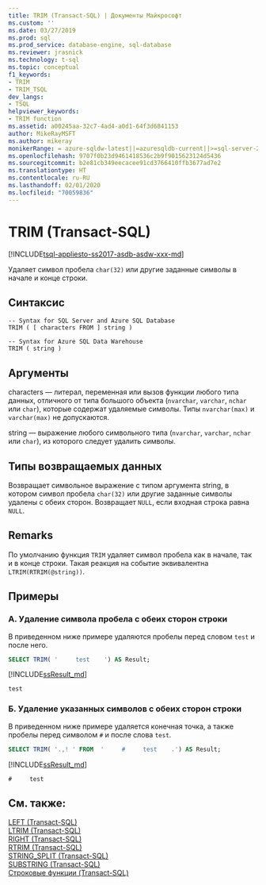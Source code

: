 ```yaml
---
title: TRIM (Transact-SQL) | Документы Майкрософт
ms.custom: ''
ms.date: 03/27/2019
ms.prod: sql
ms.prod_service: database-engine, sql-database
ms.reviewer: jrasnick
ms.technology: t-sql
ms.topic: conceptual
f1_keywords:
- TRIM
- TRIM_TSQL
dev_langs:
- TSQL
helpviewer_keywords:
- TRIM function
ms.assetid: a00245aa-32c7-4ad4-a0d1-64f3d6841153
author: MikeRayMSFT
ms.author: mikeray
monikerRange: = azure-sqldw-latest||=azuresqldb-current||>=sql-server-2017||=sqlallproducts-allversions||>=sql-server-linux-2017||=azuresqldb-mi-current
ms.openlocfilehash: 9707f0b23d9461418536c2b9f9015623124d5436
ms.sourcegitcommit: b2e81cb349eecacee91cd3766410ffb3677ad7e2
ms.translationtype: HT
ms.contentlocale: ru-RU
ms.lasthandoff: 02/01/2020
ms.locfileid: "70059836"
---
```

# <a name="trim-transact-sql"></a>TRIM (Transact-SQL)

[!INCLUDE[tsql-appliesto-ss2017-asdb-asdw-xxx-md](../../includes/tsql-appliesto-ss2017-asdb-asdw-xxx-md.md)]

Удаляет символ пробела `char(32)` или другие заданные символы в начале и конце строки.  

## <a name="syntax"></a>Синтаксис

```
-- Syntax for SQL Server and Azure SQL Database
TRIM ( [ characters FROM ] string )
```

```
-- Syntax for Azure SQL Data Warehouse
TRIM ( string )
```

## <a name="arguments"></a>Аргументы

characters — литерал, переменная или вызов функции любого типа данных, отличного от типа большого объекта (`nvarchar`, `varchar`, `nchar` или `char`), которые содержат удаляемые символы. Типы `nvarchar(max)` и `varchar(max)` не допускаются.

string — выражение любого символьного типа (`nvarchar`, `varchar`, `nchar` или `char`), из которого следует удалить символы.

## <a name="return-types"></a>Типы возвращаемых данных

Возвращает символьное выражение с типом аргумента string, в котором символ пробела `char(32)` или другие заданные символы удалены с обеих сторон. Возвращает `NULL`, если входная строка равна `NULL`.

## <a name="remarks"></a>Remarks

По умолчанию функция `TRIM` удаляет символ пробела как в начале, так и в конце строки. Такая реакция на событие эквивалентна `LTRIM(RTRIM(@string))`.

## <a name="examples"></a>Примеры

### <a name="a--removes-the-space-character-from-both-sides-of-string"></a>A.  Удаление символа пробела с обеих сторон строки

В приведенном ниже примере удаляются пробелы перед словом `test` и после него.

```sql
SELECT TRIM( '     test    ') AS Result;
```

[!INCLUDE[ssResult_md](../../includes/ssresult-md.md)]

```
test
```

### <a name="b--removes-specified-characters-from-both-sides-of-string"></a>Б.  Удаление указанных символов с обеих сторон строки

В приведенном ниже примере удаляется конечная точка, а также пробелы перед символом `#` и после слова `test`.

```sql
SELECT TRIM( '.,! ' FROM  '     #     test    .') AS Result;
```

[!INCLUDE[ssResult_md](../../includes/ssresult-md.md)]
```
#     test
```

## <a name="see-also"></a>См. также:

 [LEFT (Transact-SQL)](../../t-sql/functions/left-transact-sql.md)  
 [LTRIM (Transact-SQL)](../../t-sql/functions/ltrim-transact-sql.md)  
 [RIGHT (Transact-SQL)](../../t-sql/functions/right-transact-sql.md)  
 [RTRIM (Transact-SQL)](../../t-sql/functions/rtrim-transact-sql.md)  
 [STRING_SPLIT (Transact-SQL)](../../t-sql/functions/string-split-transact-sql.md)  
 [SUBSTRING (Transact-SQL)](../../t-sql/functions/substring-transact-sql.md)  
 [Строковые функции (Transact-SQL)](../../t-sql/functions/string-functions-transact-sql.md)
